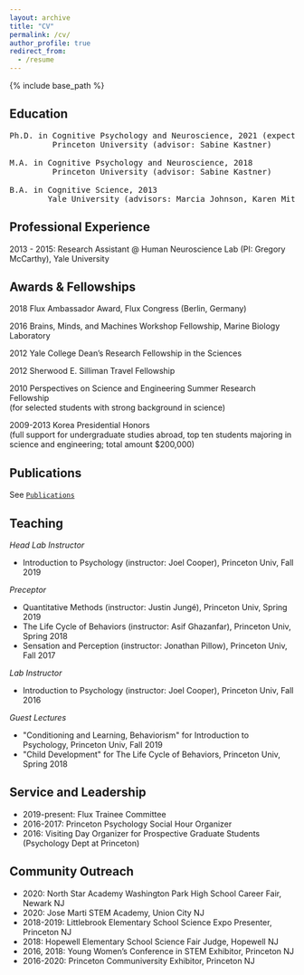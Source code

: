 ```yaml
---
layout: archive
title: "CV"
permalink: /cv/
author_profile: true
redirect_from:
  - /resume
---
```


{% include base_path %}

Education
---
<pre>
Ph.D. in Cognitive Psychology and Neuroscience, 2021 (expected) 
         Princeton University (advisor: Sabine Kastner)

M.A. in Cognitive Psychology and Neuroscience, 2018 
         Princeton University (advisor: Sabine Kastner)

B.A. in Cognitive Science, 2013 
        Yale University (advisors: Marcia Johnson, Karen Mitchell)
</pre>

Professional Experience
---

2013 - 2015: Research Assistant @ Human Neuroscience Lab (PI: Gregory McCarthy), Yale University

  
Awards & Fellowships 
---

2018  Flux Ambassador Award, Flux Congress (Berlin, Germany)

2016  Brains, Minds, and Machines Workshop Fellowship, Marine Biology Laboratory

2012  Yale College Dean’s Research Fellowship in the Sciences

2012  Sherwood E. Silliman Travel Fellowship

2010  Perspectives on Science and Engineering Summer Research Fellowship <br>
      (for selected students with strong background in science)
      
2009-2013  Korea Presidential Honors <br>
          (full support for undergraduate studies abroad, top ten students majoring in science and engineering; total amount $200,000)

Publications
---

See [`Publications`](https://nayeonckim.github.io/publications/)
 
 
Teaching
---
*Head Lab Instructor*
  * Introduction to Psychology (instructor: Joel Cooper), Princeton Univ, Fall 2019  
  
*Preceptor*
  * Quantitative Methods (instructor: Justin Jungé), Princeton Univ, Spring 2019
  * The Life Cycle of Behaviors (instructor: Asif Ghazanfar), Princeton Univ, Spring 2018
  * Sensation and Perception (instructor: Jonathan Pillow), Princeton Univ, Fall 2017
  
*Lab Instructor* 
  * Introduction to Psychology (instructor: Joel Cooper), Princeton Univ, Fall 2016

*Guest Lectures*
  * "Conditioning and Learning, Behaviorism" for Introduction to Psychology, Princeton Univ, Fall 2019
  * "Child Development" for The Life Cycle of Behaviors, Princeton Univ, Spring 2018
  
Service and Leadership
---
* 2019-present: Flux Trainee Committee
* 2016-2017: Princeton Psychology Social Hour Organizer
* 2016: Visiting Day Organizer for Prospective Graduate Students (Psychology Dept at Princeton)

Community Outreach
---
* 2020: North Star Academy Washington Park High School Career Fair, Newark NJ
* 2020: Jose Marti STEM Academy, Union City NJ
* 2018-2019: Littlebrook Elementary School Science Expo Presenter, Princeton NJ
* 2018: Hopewell Elementary School Science Fair Judge, Hopewell NJ
* 2016, 2018: Young Women’s Conference in STEM Exhibitor, Princeton NJ
* 2016-2020: Princeton Communiversity Exhibitor, Princeton NJ

